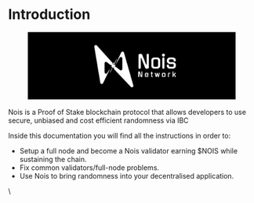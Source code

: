 # Introduction

<figure><img src=".gitbook/assets/white-full-logo-thin.png" alt=""><figcaption></figcaption></figure>

Nois is a Proof of Stake blockchain protocol that allows developers to use secure, unbiased and cost efficient randomness via IBC

Inside this documentation you will find all the instructions in order to:

* Setup a full node and become a Nois validator earning $NOIS while sustaining the chain.
* Fix common validators/full-node problems.
* Use Nois to bring randomness into your decentralised application.

\
